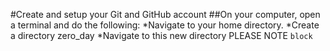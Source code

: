 #Create and setup your Git and GitHub account
##On your computer, open a terminal and do the following:
*Navigate to your home directory.
*Create a directory zero_day
*Navigate to this new directory
PLEASE NOTE `block`
